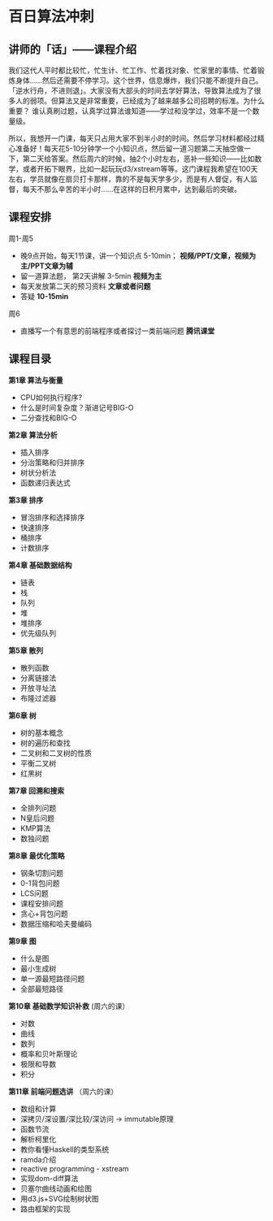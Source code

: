# 百日算法冲刺

## 讲师的「话」——课程介绍
我们这代人平时都比较忙，忙生计、忙工作、忙着找对象、忙家里的事情、忙着锻炼身体……然后还需要不停学习。这个世界，信息爆炸，我们只能不断提升自己。「逆水行舟，不进则退」。大家没有大部头的时间去学好算法，导致算法成为了很多人的弱项。但算法又是非常重要，已经成为了越来越多公司招聘的标准。为什么重要？ 谁认真刷过题，认真学过算法谁知道——学过和没学过，效率不是一个数量级。

所以，我想开一门课，每天只占用大家不到半小时的时间。然后学习材料都经过精心准备好！每天花5-10分钟学一个小知识点，然后留一道习题第二天抽空做一下，第二天给答案。然后周六的时候，抽2个小时左右，恶补一些知识——比如数学，或者开拓下眼界，比如一起玩玩d3/xstream等等。这门课程我希望在100天左右，学员就像在扇贝打卡那样，靠的不是每天学多少，而是有人督促，有人监督，每天不那么辛苦的半小时……在这样的日积月累中，达到最后的突破。


## 课程安排

周1-周5
- 晚9点开始，每天1节课，讲一个知识点  5-10min； **视频/PPT/文章，视频为主/PPT文章为辅**
- 留一道算法题， 第2天讲解 3-5min **视频为主**
- 每天发放第二天的预习资料  **文章或者问题**
- 答疑 **10-15min**

周6
- 直播写一个有意思的前端程序或者探讨一类前端问题 **腾讯课堂**

## 课程目录

**第1章 算法与衡量**
- CPU如何执行程序?
- 什么是时间复杂度？渐进记号BIG-O
- 二分查找和BIG-O

**第2章 算法分析**
- 插入排序
- 分治策略和归并排序
- 树状分析法
- 函数递归表达式

**第3章 排序**
- 冒泡排序和选择排序
- 快速排序
- 桶排序
- 计数排序

**第4章 基础数据结构**
- 链表
- 栈
- 队列
- 堆
- 堆排序
- 优先级队列

**第5章 散列**
- 散列函数
- 分离链接法
- 开放寻址法
- 布隆过滤器

**第6章 树**
- 树的基本概念
- 树的遍历和查找
- 二叉树和二叉树的性质
- 平衡二叉树
- 红黑树

**第7章 回溯和搜索**
- 全排列问题
- N皇后问题
- KMP算法
- 数独问题


**第8章 最优化策略**
- 钢条切割问题
- 0-1背包问题
- LCS问题
- 课程安排问题
- 贪心+背包问题
- 数据压缩和哈夫曼编码

**第9章 图**
- 什么是图
- 最小生成树
- 单一源最短路径问题
- 全部最短路径

**第10章 基础数学知识补救** (周六的课）
- 对数
- 曲线
- 数列
- 概率和贝叶斯理论
- 极限和导数
- 积分

**第11章 前端问题选讲** （周六的课）
- 数组和计算
- 深拷贝/深设置/深比较/深访问 -> immutable原理
- 函数节流
- 解析柯里化
- 教你看懂Haskell的类型系统
- ramda介绍
- reactive programming - xstream
- 实现dom-diff算法
- 贝塞尔曲线动画和绘图
- 用d3.js+SVG绘制树状图
- 路由框架的实现




